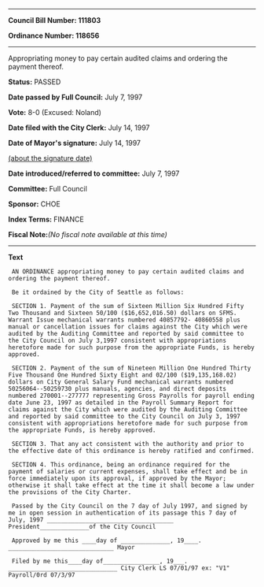

********

**Council Bill Number: 111803**
   
**Ordinance Number: 118656**
********

 Appropriating money to pay certain audited claims and ordering the payment thereof.

**Status:** PASSED
   
**Date passed by Full Council:** July 7, 1997
   
**Vote:** 8-0 (Excused: Noland)
   
**Date filed with the City Clerk:** July 14, 1997
   
**Date of Mayor's signature:** July 14, 1997
   
[(about the signature date)](/~public/approvaldate.htm)
   
   
   
**Date introduced/referred to committee:** July 7, 1997
   
**Committee:** Full Council
   
**Sponsor:** CHOE
   
   
**Index Terms:** FINANCE

**Fiscal Note:**_(No fiscal note available at this time)_

********

**Text**
   
```
 AN ORDINANCE appropriating money to pay certain audited claims and ordering the payment thereof.

 Be it ordained by the City of Seattle as follows:

 SECTION 1. Payment of the sum of Sixteen Million Six Hundred Fifty Two Thousand and Sixteen 50/100 ($16,652,016.50) dollars on SFMS. Warrant Issue mechanical warrants numbered 40857792- 40860558 plus manual or cancellation issues for claims against the City which were audited by the Auditing Committee and reported by said committee to the City Council on July 3,1997 consistent with appropriations heretofore made for such purpose from the appropriate Funds, is hereby approved.

 SECTION 2. Payment of the sum of Nineteen Million One Hundred Thirty Five Thousand One Hundred Sixty Eight and 02/100 ($19,135,168.02) dollars on City General Salary Fund mechanical warrants numbered 50256064--50259730 plus manuals, agencies, and direct deposits numbered 270001--277777 representing Gross Payrolls for payroll ending date June 23, 1997 as detailed in the Payroll Summary Report for claims against the City which were audited by the Auditing Committee and reported by said committee to the City Council on July 3, 1997 consistent with appropriations heretofore made for such purpose from the appropriate Funds, is hereby approved.

 SECTION 3. That any act consistent with the authority and prior to the effective date of this ordinance is hereby ratified and confirmed.

 SECTION 4. This ordinance, being an ordinance required for the payment of salaries or current expenses, shall take effect and be in force immediately upon its approval, if approved by the Mayor; otherwise it shall take effect at the time it shall become a law under the provisions of the City Charter.

 Passed by the City Council on the 7 day of July 1997, and signed by me in open session in authentication of its passage this 7 day of July, 1997 ____________________________________ President______________of the City Council

 Approved by me this ____day of ______________, 19____. ______________________________ Mayor

 Filed by me this____day of________________, 19___. _______________________________ City Clerk LS 07/01/97 ex: "V1" Payroll/0rd 07/3/97

```
